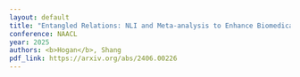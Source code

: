 ```yaml
---
layout: default
title: "Entangled Relations: NLI and Meta-analysis to Enhance Biomedical Relation Extraction"
conference: NAACL
year: 2025
authors: <b>Hogan</b>, Shang
pdf_link: https://arxiv.org/abs/2406.00226
---
```

